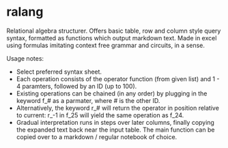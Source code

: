 # ralang
Relational algebra structurer.
Offers basic table, row and column style query syntax, formatted as functions which output markdown text.
Made in excel using formulas imitating context free grammar and circuits, in a sense.

Usage notes:
- Select preferred syntax sheet.
- Each operation consists of the operator function (from given list) and 1 - 4 paramters, followed by an ID (up to 100).
- Existing operations can be chained (in any order) by plugging in the keyword f_# as a parmater, where # is the other ID.
- Alternatively, the keyword r_# will return the operator in position relative to current: r_-1 in f_25 will yield the same operation as f_24.
- Gradual interpretation runs in steps over later columns, finally copying the expanded text back near the input table.
  The main function can be copied over to a markdown / regular notebook of choice.
